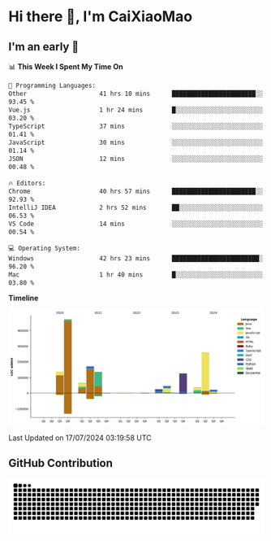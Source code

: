 # Hi there 👋, I'm CaiXiaoMao

## I'm an early 🐤
<!--START_SECTION:waka-->
📊 **This Week I Spent My Time On** 

```text
💬 Programming Languages: 
Other                    41 hrs 10 mins      ███████████████████████░░   93.45 % 
Vue.js                   1 hr 24 mins        █░░░░░░░░░░░░░░░░░░░░░░░░   03.20 % 
TypeScript               37 mins             ░░░░░░░░░░░░░░░░░░░░░░░░░   01.41 % 
JavaScript               30 mins             ░░░░░░░░░░░░░░░░░░░░░░░░░   01.14 % 
JSON                     12 mins             ░░░░░░░░░░░░░░░░░░░░░░░░░   00.48 % 

🔥 Editors: 
Chrome                   40 hrs 57 mins      ███████████████████████░░   92.93 % 
IntelliJ IDEA            2 hrs 52 mins       ██░░░░░░░░░░░░░░░░░░░░░░░   06.53 % 
VS Code                  14 mins             ░░░░░░░░░░░░░░░░░░░░░░░░░   00.54 % 

💻 Operating System: 
Windows                  42 hrs 23 mins      ████████████████████████░   96.20 % 
Mac                      1 hr 40 mins        █░░░░░░░░░░░░░░░░░░░░░░░░   03.80 % 
```

**Timeline**

![Lines of Code chart](https://raw.githubusercontent.com/caixiaomao/caixiaomao/main/assets/bar_graph.png)


 Last Updated on 17/07/2024 03:19:58 UTC
<!--END_SECTION:waka-->

## GitHub Contribution
<picture>
  <source media="(prefers-color-scheme: dark)" srcset="/dist/snake/github-contribution-grid-snake-dark.svg" />
  <source media="(prefers-color-scheme: light)" srcset="/dist/snake/github-contribution-grid-snake.svg" />
  <img alt="github contribution grid snake animation" src="/dist/snake/github-contribution-grid-snake.svg" />
</picture>

